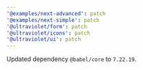 ```yaml
---
'@examples/next-advanced': patch
'@examples/next-simple': patch
'@ultraviolet/form': patch
'@ultraviolet/icons': patch
'@ultraviolet/ui': patch
---
```


Updated dependency `@babel/core` to `7.22.19`.
